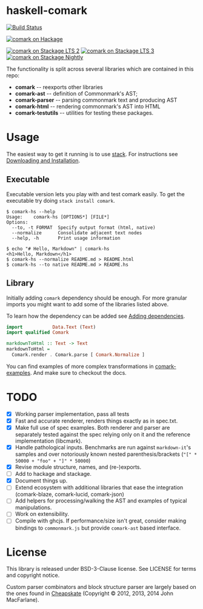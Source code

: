 # haskell-comark

[![Build Status](https://travis-ci.org/zudov/haskell-comark.svg?branch=master)](https://travis-ci.org/zudov/haskell-comark)

[![comark on Hackage](https://img.shields.io/hackage/v/comark.svg)](http://hackage.haskell.org/package/comark)

[![comark on Stackage LTS 2](http://stackage.org/package/comark/badge/lts-2)](http://stackage.org/lts-2/package/comark)
[![comark on Stackage LTS 3](http://stackage.org/package/comark/badge/lts-3)](http://stackage.org/lts-3/package/comark)
[![comark on Stackage Nightly](http://stackage.org/package/comark/badge/nightly)](http://stackage.org/nightly/package/comark)

The functionality is split across several libraries which are contained in this
repo:

- **comark**           -- reexports other libraries
- **comark-ast**       -- definition of Commonmark's AST;
- **comark-parser**    -- parsing commonmark text and producing AST
- **comark-html**      -- rendering commonmark's AST into HTML
- **comark-testutils** -- utilities for testing these packages.

# Usage

The easiest way to get it running is to use [stack](https://haskellstack.org). For instructions see [Downloading and Installation][stack-installation].

[stack]: https://haskellstack.org "The Haskell Tool Stack"
[stack-installation]: https://docs.haskellstack.org/en/stable/GUIDE/#downloading-and-installation "Stack: Downloading and Instalation"

## Executable

Executable version lets you play with and test comark easily.
To get the executable try doing `stack install comark`.

```shell
$ comark-hs --help
Usage:    comark-hs [OPTIONS*] [FILE*]
Options:
  --to, -t FORMAT  Specify output format (html, native)
  --normalize      Consolidate adjacent text nodes
  --help, -h       Print usage information

$ echo "# Hello, Markdown" | comark-hs
<h1>Hello, Markdown</h1>
$ comark-hs --normalize README.md > README.html
$ comark-hs --to native README.md > README.hs
```
## Library

Initially adding `comark` dependency should be enough.
For more granular imports you might want to add some of the libraries listed above.

To learn how the dependency can be added see [Adding dependencies][stack-dependencies].

[stack-dependencies]: https://docs.haskellstack.org/en/stable/GUIDE/#adding-dependencies "Stack: Adding dependencies"

```haskell
import           Data.Text (Text)
import qualified Comark

markdownToHtml :: Text -> Text
markdownToHtml =
  Comark.render . Comark.parse [ Comark.Normalize ]
```

You can find examples of more complex transformations in [comark-examples](./comark-examples).
And make sure to checkout the docs.

# TODO

- [X] Working parser implementation, pass all tests
- [X] Fast and accurate renderer, renders things exactly as in spec.txt.
- [X] Make full use of spec examples.
	  Both renderer and parser are separately tested against the spec relying only on it
	  and the reference implementation (libcmark).
- [X] Handle pathological inputs. Benchmarks are run against `markdown-it`'s samples
	  and over notoriously known nested parenthesis/brackets (`"[" * 50000 + "foo" + "]" * 50000`)
- [X] Revise module structure, names, and (re-)exports.
- [ ] Add to hackage and stackage.
- [X] Document things up.
- [ ] Extend ecosystem with additional libraries that ease the integration
	  (comark-blaze, comark-lucid, comark-json)
- [ ] Add helpers for processing/walking the AST and examples of typical manipulations.
- [ ] Work on extensibility.
- [ ] Compile with ghcjs. If performance/size isn't great, consider making bindings to
	  `commonmark.js` but provide `comark-ast` based interface.

# License

This library is released under BSD-3-Clause license. See LICENSE for terms and copyright notice.

Custom parser combinators and block structure parser are largely based on the ones found
in [Cheapskate](https://github.com/jgm/cheapskate) (Copyright © 2012, 2013, 2014 John MacFarlane).
